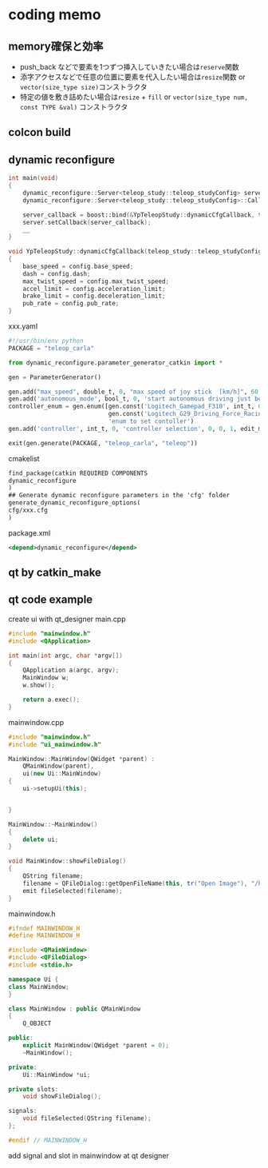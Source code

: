 coding memo
===

## memory確保と効率

+ push_back などで要素を1つずつ挿入していきたい場合は`reserve`関数
+ 添字アクセスなどで任意の位置に要素を代入したい場合は`resize`関数 or `vector(size_type size)`コンストラクタ
+ 特定の値を敷き詰めたい場合は`resize` + `fill` or `vector(size_type num, const TYPE &val)` コンストラクタ

## colcon build


## dynamic reconfigure
```c++
int main(void)
{
	dynamic_reconfigure::Server<teleop_study::teleop_studyConfig> server;
	dynamic_reconfigure::Server<teleop_study::teleop_studyConfig>::CallbackType server_callback;

	server_callback = boost::bind(&YpTeleopStudy::dynamicCfgCallback, this, _1, _2);
	server.setCallback(server_callback);
	__
}

void YpTeleopStudy::dynamicCfgCallback(teleop_study::teleop_studyConfig &config, uint32_t level)
{
    base_speed = config.base_speed;
    dash = config.dash;
    max_twist_speed = config.max_twist_speed;
    accel_limit = config.acceleration_limit;
    brake_limit = config.deceleration_limit;
    pub_rate = config.pub_rate;
}
```

xxx.yaml
```python
#!/usr/bin/env python
PACKAGE = "teleop_carla"

from dynamic_reconfigure.parameter_generator_catkin import *

gen = ParameterGenerator()

gen.add("max_speed", double_t, 0, "max speed of joy stick  [km/h]", 60.0, 0.0, 100.0)
gen.add('autonomous_mode', bool_t, 0, 'start autonomous driving just before starting teleop', False)
controller_enum = gen.enum([gen.const('Logitech_Gamepad_F310', int_t, 0, 'joy controller'),
                            gen.const('Logitech_G29_Driving_Force_Racing_Wheel', int_t, 1, 'steering wheel')],
                            'enum to set contoller')
gen.add('controller', int_t, 0, 'controller selection', 0, 0, 1, edit_method=controller_enum)

exit(gen.generate(PACKAGE, "teleop_carla", "teleop"))
```
cmakelist
```html
find_package(catkin REQUIRED COMPONENTS
dynamic_reconfigure
)
## Generate dynamic reconfigure parameters in the 'cfg' folder
generate_dynamic_reconfigure_options(
cfg/xxx.cfg
)

```
package.xml
```xml
<depend>dynamic_reconfigure</depend>
```
## qt by catkin_make

## qt code example
create ui with qt_designer
main.cpp
```c++
#include "mainwindow.h"
#include <QApplication>

int main(int argc, char *argv[])
{
    QApplication a(argc, argv);
    MainWindow w;
    w.show();

    return a.exec();
}
```

mainwindow.cpp
```c++
#include "mainwindow.h"
#include "ui_mainwindow.h"

MainWindow::MainWindow(QWidget *parent) :
    QMainWindow(parent),
    ui(new Ui::MainWindow)
{
    ui->setupUi(this);


}

MainWindow::~MainWindow()
{
    delete ui;
}

void MainWindow::showFileDialog()
{
    QString filename;
    filename = QFileDialog::getOpenFileName(this, tr("Open Image"), "/home/kuri-qt", tr("Image Files (*.cpp)"));
    emit fileSelected(filename);
}
```

mainwindow.h
```c++
#ifndef MAINWINDOW_H
#define MAINWINDOW_H

#include <QMainWindow>
#include <QFileDialog>
#include <stdio.h>

namespace Ui {
class MainWindow;
}

class MainWindow : public QMainWindow
{
    Q_OBJECT

public:
    explicit MainWindow(QWidget *parent = 0);
    ~MainWindow();

private:
    Ui::MainWindow *ui;

private slots:
    void showFileDialog();

signals:
    void fileSelected(QString filename);
};

#endif // MAINWINDOW_H

```

add signal and slot in mainwindow at qt designer
